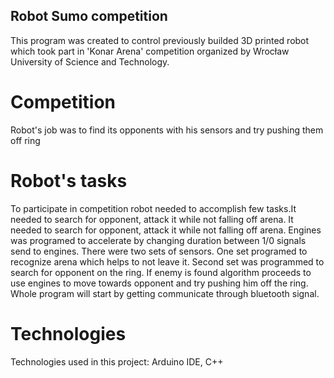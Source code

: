 ## Robot Sumo competition

This program was created to control previously builded 3D printed robot which took part in 'Konar Arena' competition organized by Wrocław University of Science and Technology.

# Competition

Robot's job was to find its opponents with his sensors and try pushing them off ring

# Robot's tasks

To participate in competition robot needed to accomplish few tasks.It needed to search for opponent, attack it while not falling off arena.
It needed to search for opponent, attack it while not falling off arena.
Engines was programed to accelerate by changing duration between 1/0 signals send to engines.
There were two sets of sensors. One set programed to recognize arena which helps to not leave it.
Second set was programmed to search for opponent on the ring.
If enemy is found algorithm proceeds to use engines to move towards opponent and try pushing him off the ring.
Whole program will start by getting communicate through bluetooth signal.

# Technologies

Technologies used in this project:
Arduino IDE, C++

